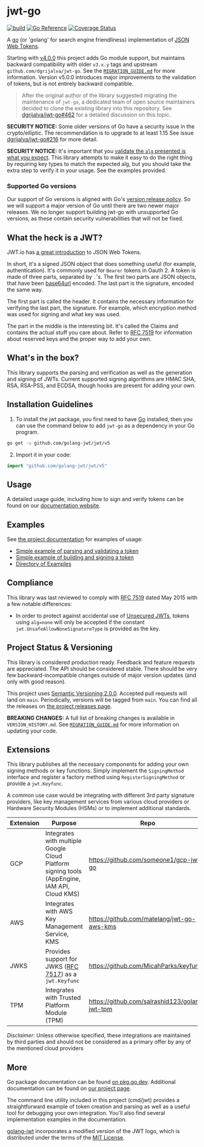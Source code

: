 # jwt-go

[![build](https://github.com/golang-jwt/jwt/actions/workflows/build.yml/badge.svg)](https://github.com/golang-jwt/jwt/actions/workflows/build.yml)
[![Go
Reference](https://pkg.go.dev/badge/github.com/golang-jwt/jwt/v5.svg)](https://pkg.go.dev/github.com/golang-jwt/jwt/v5)
[![Coverage Status](https://coveralls.io/repos/github/golang-jwt/jwt/badge.svg?branch=main)](https://coveralls.io/github/golang-jwt/jwt?branch=main)

A [go](http://www.golang.org) (or 'golang' for search engine friendliness)
implementation of [JSON Web
Tokens](https://datatracker.ietf.org/doc/html/rfc7519).

Starting with [v4.0.0](https://github.com/golang-jwt/jwt/releases/tag/v4.0.0)
this project adds Go module support, but maintains backward compatibility with
older `v3.x.y` tags and upstream `github.com/dgrijalva/jwt-go`. See the
[`MIGRATION_GUIDE.md`](./MIGRATION_GUIDE.md) for more information. Version
v5.0.0 introduces major improvements to the validation of tokens, but is not
entirely backward compatible. 

> After the original author of the library suggested migrating the maintenance
> of `jwt-go`, a dedicated team of open source maintainers decided to clone the
> existing library into this repository. See
> [dgrijalva/jwt-go#462](https://github.com/dgrijalva/jwt-go/issues/462) for a
> detailed discussion on this topic.


**SECURITY NOTICE:** Some older versions of Go have a security issue in the
crypto/elliptic. The recommendation is to upgrade to at least 1.15 See issue
[dgrijalva/jwt-go#216](https://github.com/dgrijalva/jwt-go/issues/216) for more
detail.

**SECURITY NOTICE:** It's important that you [validate the `alg` presented is
what you
expect](https://auth0.com/blog/critical-vulnerabilities-in-json-web-token-libraries/).
This library attempts to make it easy to do the right thing by requiring key
types to match the expected alg, but you should take the extra step to verify it in
your usage.  See the examples provided.

### Supported Go versions

Our support of Go versions is aligned with Go's [version release
policy](https://golang.org/doc/devel/release#policy). So we will support a major
version of Go until there are two newer major releases. We no longer support
building jwt-go with unsupported Go versions, as these contain security
vulnerabilities that will not be fixed.

## What the heck is a JWT?

JWT.io has [a great introduction](https://jwt.io/introduction) to JSON Web
Tokens.

In short, it's a signed JSON object that does something useful (for example,
authentication).  It's commonly used for `Bearer` tokens in Oauth 2.  A token is
made of three parts, separated by `.`'s.  The first two parts are JSON objects,
that have been [base64url](https://datatracker.ietf.org/doc/html/rfc4648)
encoded.  The last part is the signature, encoded the same way.

The first part is called the header.  It contains the necessary information for
verifying the last part, the signature.  For example, which encryption method
was used for signing and what key was used.

The part in the middle is the interesting bit.  It's called the Claims and
contains the actual stuff you care about.  Refer to [RFC
7519](https://datatracker.ietf.org/doc/html/rfc7519) for information about
reserved keys and the proper way to add your own.

## What's in the box?

This library supports the parsing and verification as well as the generation and
signing of JWTs.  Current supported signing algorithms are HMAC SHA, RSA,
RSA-PSS, and ECDSA, though hooks are present for adding your own.

## Installation Guidelines

1. To install the jwt package, you first need to have
   [Go](https://go.dev/doc/install) installed, then you can use the command
   below to add `jwt-go` as a dependency in your Go program.

```sh
go get -u github.com/golang-jwt/jwt/v5
```

2. Import it in your code:

```go
import "github.com/golang-jwt/jwt/v5"
```

## Usage

A detailed usage guide, including how to sign and verify tokens can be found on
our [documentation website](https://golang-jwt.github.io/jwt/usage/create/).

## Examples

See [the project documentation](https://pkg.go.dev/github.com/golang-jwt/jwt/v5)
for examples of usage:

* [Simple example of parsing and validating a
  token](https://pkg.go.dev/github.com/golang-jwt/jwt/v5#example-Parse-Hmac)
* [Simple example of building and signing a
  token](https://pkg.go.dev/github.com/golang-jwt/jwt/v5#example-New-Hmac)
* [Directory of
  Examples](https://pkg.go.dev/github.com/golang-jwt/jwt/v5#pkg-examples)

## Compliance

This library was last reviewed to comply with [RFC
7519](https://datatracker.ietf.org/doc/html/rfc7519) dated May 2015 with a few
notable differences:

* In order to protect against accidental use of [Unsecured
  JWTs](https://datatracker.ietf.org/doc/html/rfc7519#section-6), tokens using
  `alg=none` will only be accepted if the constant
  `jwt.UnsafeAllowNoneSignatureType` is provided as the key.

## Project Status & Versioning

This library is considered production ready.  Feedback and feature requests are
appreciated.  The API should be considered stable.  There should be very few
backward-incompatible changes outside of major version updates (and only with
good reason).

This project uses [Semantic Versioning 2.0.0](http://semver.org).  Accepted pull
requests will land on `main`.  Periodically, versions will be tagged from
`main`.  You can find all the releases on [the project releases
page](https://github.com/golang-jwt/jwt/releases).

**BREAKING CHANGES:** A full list of breaking changes is available in
`VERSION_HISTORY.md`.  See [`MIGRATION_GUIDE.md`](./MIGRATION_GUIDE.md) for more information on updating
your code.

## Extensions

This library publishes all the necessary components for adding your own signing
methods or key functions.  Simply implement the `SigningMethod` interface and
register a factory method using `RegisterSigningMethod` or provide a
`jwt.Keyfunc`.

A common use case would be integrating with different 3rd party signature
providers, like key management services from various cloud providers or Hardware
Security Modules (HSMs) or to implement additional standards.

| Extension | Purpose                                                                                                  | Repo                                              |
| --------- | -------------------------------------------------------------------------------------------------------- | ------------------------------------------------- |
| GCP       | Integrates with multiple Google Cloud Platform signing tools (AppEngine, IAM API, Cloud KMS)             | https://github.com/someone1/gcp-jwt-go            |
| AWS       | Integrates with AWS Key Management Service, KMS                                                          | https://github.com/matelang/jwt-go-aws-kms        |
| JWKS      | Provides support for JWKS ([RFC 7517](https://datatracker.ietf.org/doc/html/rfc7517)) as a `jwt.Keyfunc` | https://github.com/MicahParks/keyfunc             |
| TPM       | Integrates with Trusted Platform Module (TPM)                                                            | https://github.com/salrashid123/golang-jwt-tpm    |

*Disclaimer*: Unless otherwise specified, these integrations are maintained by
third parties and should not be considered as a primary offer by any of the
mentioned cloud providers

## More

Go package documentation can be found [on
pkg.go.dev](https://pkg.go.dev/github.com/golang-jwt/jwt/v5). Additional
documentation can be found on [our project
page](https://golang-jwt.github.io/jwt/).

The command line utility included in this project (cmd/jwt) provides a
straightforward example of token creation and parsing as well as a useful tool
for debugging your own integration. You'll also find several implementation
examples in the documentation.

[golang-jwt](https://github.com/orgs/golang-jwt) incorporates a modified version
of the JWT logo, which is distributed under the terms of the [MIT
License](https://github.com/jsonwebtoken/jsonwebtoken.github.io/blob/master/LICENSE.txt).
